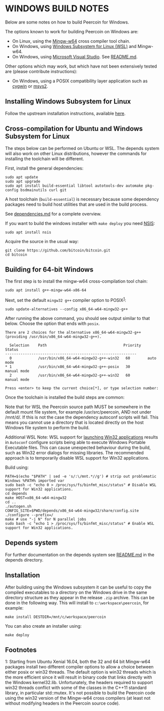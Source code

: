 WINDOWS BUILD NOTES
====================

Below are some notes on how to build Peercoin for Windows.

The options known to work for building Peercoin on Windows are:

* On Linux, using the [Mingw-w64](https://www.mingw-w64.org/) cross compiler tool chain.
* On Windows, using [Windows Subsystem for Linux (WSL)](https://docs.microsoft.com/windows/wsl/about) and Mingw-w64.
* On Windows, using [Microsoft Visual Studio](https://www.visualstudio.com). See [README.md](/build_msvc/README.md).

Other options which may work, but which have not been extensively tested are (please contribute instructions):

* On Windows, using a POSIX compatibility layer application such as [cygwin](https://www.cygwin.com/) or [msys2](https://www.msys2.org/).

Installing Windows Subsystem for Linux
---------------------------------------

Follow the upstream installation instructions, available [here](https://docs.microsoft.com/windows/wsl/install-win10).

Cross-compilation for Ubuntu and Windows Subsystem for Linux
------------------------------------------------------------

The steps below can be performed on Ubuntu or WSL. The depends system
will also work on other Linux distributions, however the commands for
installing the toolchain will be different.

First, install the general dependencies:

    sudo apt update
    sudo apt upgrade
    sudo apt install build-essential libtool autotools-dev automake pkg-config bsdmainutils curl git

A host toolchain (`build-essential`) is necessary because some dependency
packages need to build host utilities that are used in the build process.

See [dependencies.md](dependencies.md) for a complete overview.

If you want to build the windows installer with `make deploy` you need [NSIS](https://nsis.sourceforge.io/Main_Page):

    sudo apt install nsis

Acquire the source in the usual way:

    git clone https://github.com/bitcoin/bitcoin.git
    cd bitcoin

## Building for 64-bit Windows

The first step is to install the mingw-w64 cross-compilation tool chain:

    sudo apt install g++-mingw-w64-x86-64

Next, set the default `mingw32 g++` compiler option to POSIX<sup>[1](#footnote1)</sup>:

```
sudo update-alternatives --config x86_64-w64-mingw32-g++
```

After running the above command, you should see output similar to that below.
Choose the option that ends with `posix`.

```
There are 2 choices for the alternative x86_64-w64-mingw32-g++ (providing /usr/bin/x86_64-w64-mingw32-g++).

  Selection    Path                                   Priority   Status
------------------------------------------------------------
  0            /usr/bin/x86_64-w64-mingw32-g++-win32   60        auto mode
* 1            /usr/bin/x86_64-w64-mingw32-g++-posix   30        manual mode
  2            /usr/bin/x86_64-w64-mingw32-g++-win32   60        manual mode

Press <enter> to keep the current choice[*], or type selection number:
```

Once the toolchain is installed the build steps are common:

Note that for WSL the Peercoin source path MUST be somewhere in the default mount file system, for
example /usr/src/peercoin, AND not under /mnt/d/. If this is not the case the dependency autoconf scripts will fail.
This means you cannot use a directory that is located directly on the host Windows file system to perform the build.

Additional WSL Note: WSL support for [launching Win32 applications](https://docs.microsoft.com/en-us/archive/blogs/wsl/windows-and-ubuntu-interoperability#launching-win32-applications-from-within-wsl)
results in `Autoconf` configure scripts being able to execute Windows Portable Executable files. This can cause
unexpected behaviour during the build, such as Win32 error dialogs for missing libraries. The recommended approach
is to temporarily disable WSL support for Win32 applications.

Build using:

    PATH=$(echo "$PATH" | sed -e 's/:\/mnt.*//g') # strip out problematic Windows %PATH% imported var
    sudo bash -c "echo 0 > /proc/sys/fs/binfmt_misc/status" # Disable WSL support for Win32 applications.
    cd depends
    make HOST=x86_64-w64-mingw32
    cd ..
    ./autogen.sh
    CONFIG_SITE=$PWD/depends/x86_64-w64-mingw32/share/config.site ./configure --prefix=/
    make # use "-j N" for N parallel jobs
    sudo bash -c "echo 1 > /proc/sys/fs/binfmt_misc/status" # Enable WSL support for Win32 applications.

## Depends system

For further documentation on the depends system see [README.md](../depends/README.md) in the depends directory.

Installation
-------------

After building using the Windows subsystem it can be useful to copy the compiled
executables to a directory on the Windows drive in the same directory structure
as they appear in the release `.zip` archive. This can be done in the following
way. This will install to `c:\workspace\peercoin`, for example:

    make install DESTDIR=/mnt/c/workspace/peercoin

You can also create an installer using:

    make deploy

Footnotes
---------

<a name="footnote1">1</a>: Starting from Ubuntu Xenial 16.04, both the 32 and 64 bit Mingw-w64 packages install two different
compiler options to allow a choice between either posix or win32 threads. The default option is win32 threads which is the more
efficient since it will result in binary code that links directly with the Windows kernel32.lib. Unfortunately, the headers
required to support win32 threads conflict with some of the classes in the C++11 standard library, in particular std::mutex.
It's not possible to build the Peercoin code using the win32 version of the Mingw-w64 cross compilers (at least not without
modifying headers in the Peercoin source code).
